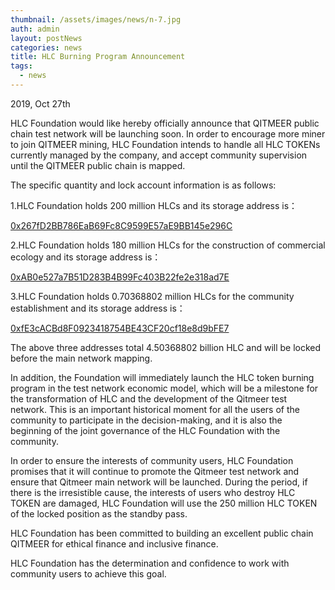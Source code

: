 ```yaml
---
thumbnail: /assets/images/news/n-7.jpg
auth: admin
layout: postNews
categories: news
title: HLC Burning Program Announcement
tags:
  - news
---
```


2019, Oct 27th

HLC Foundation would like hereby officially announce that QITMEER public chain test network will be launching soon. In order to encourage more miner to join QITMEER mining, HLC Foundation intends to handle all HLC TOKENs currently managed by the company, and accept community supervision until the QITMEER public chain is mapped.

The specific quantity and lock account information is as follows:

1.HLC Foundation holds 200 million HLCs and its storage address is：

<a  target='_blank' href='https://cn.etherscan.com/address/0x267fD2BB786EaB69Fc8C9599E57aE9BB145e296C'>0x267fD2BB786EaB69Fc8C9599E57aE9BB145e296C</a>

2.HLC Foundation holds 180 million HLCs for the construction of commercial ecology and its storage address is：

<a  target='_blank' href='https://cn.etherscan.com/address/0xAB0e527a7B51D283B4B99Fc403B22fe2e318ad7E'>0xAB0e527a7B51D283B4B99Fc403B22fe2e318ad7E</a>

3.HLC Foundation holds 0.70368802 million HLCs for the community establishment and its storage address is：

<a  target='_blank' href='https://cn.etherscan.com/0xfE3cACBd8F0923418754BE43CF20cf18e8d9bFE7'>0xfE3cACBd8F0923418754BE43CF20cf18e8d9bFE7</a>

The above three addresses total 4.50368802 billion HLC and will be locked before the main network mapping.

In addition, the Foundation will immediately launch the HLC token burning program in the test network economic model, which will be a milestone for the transformation of HLC and the development of the Qitmeer test network. This is an important historical moment for all the users of the community to participate in the decision-making, and it is also the beginning of the joint governance of the HLC Foundation with the community.

In order to ensure the interests of community users, HLC Foundation promises that it will continue to promote the Qitmeer test network and ensure that Qitmeer main network will be launched. During the period, if there is the irresistible cause, the interests of users who destroy HLC TOKEN are damaged, HLC Foundation will use the 250 million HLC TOKEN of the locked position as the standby pass.

 HLC Foundation has been committed to building an excellent public chain QITMEER for ethical finance and inclusive finance. 

HLC Foundation has the determination and confidence to work with community users to achieve this goal.